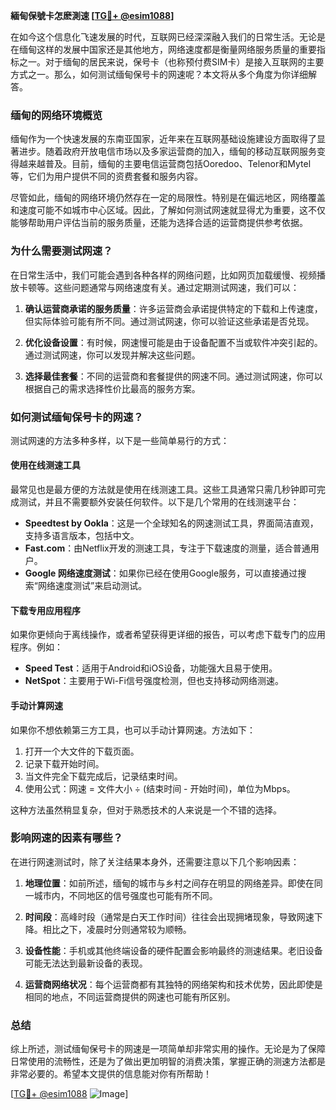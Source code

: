 **緬甸保號卡怎麽測速 [[TG💪+ @esim1088](https://t.me/s/esim1088)]**

在如今这个信息化飞速发展的时代，互联网已经深深融入我们的日常生活。无论是在缅甸这样的发展中国家还是其他地方，网络速度都是衡量网络服务质量的重要指标之一。对于缅甸的居民来说，保号卡（也称预付费SIM卡）是接入互联网的主要方式之一。那么，如何测试缅甸保号卡的网速呢？本文将从多个角度为你详细解答。

### 缅甸的网络环境概览

缅甸作为一个快速发展的东南亚国家，近年来在互联网基础设施建设方面取得了显著进步。随着政府开放电信市场以及多家运营商的加入，缅甸的移动互联网服务变得越来越普及。目前，缅甸的主要电信运营商包括Ooredoo、Telenor和Mytel等，它们为用户提供不同的资费套餐和服务内容。

尽管如此，缅甸的网络环境仍然存在一定的局限性。特别是在偏远地区，网络覆盖和速度可能不如城市中心区域。因此，了解如何测试网速就显得尤为重要，这不仅能够帮助用户评估当前的服务质量，还能为选择合适的运营商提供参考依据。

### 为什么需要测试网速？

在日常生活中，我们可能会遇到各种各样的网络问题，比如网页加载缓慢、视频播放卡顿等。这些问题通常与网络速度有关。通过定期测试网速，我们可以：

1. **确认运营商承诺的服务质量**：许多运营商会承诺提供特定的下载和上传速度，但实际体验可能有所不同。通过测试网速，你可以验证这些承诺是否兑现。
   
2. **优化设备设置**：有时候，网速慢可能是由于设备配置不当或软件冲突引起的。通过测试网速，你可以发现并解决这些问题。
   
3. **选择最佳套餐**：不同的运营商和套餐提供的网速不同。通过测试网速，你可以根据自己的需求选择性价比最高的服务方案。

### 如何测试缅甸保号卡的网速？

测试网速的方法多种多样，以下是一些简单易行的方式：

#### 使用在线测速工具

最常见也是最方便的方法就是使用在线测速工具。这些工具通常只需几秒钟即可完成测试，并且不需要额外安装任何软件。以下是几个常用的在线测速平台：

- **Speedtest by Ookla**：这是一个全球知名的网速测试工具，界面简洁直观，支持多语言版本，包括中文。
- **Fast.com**：由Netflix开发的测速工具，专注于下载速度的测量，适合普通用户。
- **Google 网络速度测试**：如果你已经在使用Google服务，可以直接通过搜索“网络速度测试”来启动测试。

#### 下载专用应用程序

如果你更倾向于离线操作，或者希望获得更详细的报告，可以考虑下载专门的应用程序。例如：

- **Speed Test**：适用于Android和iOS设备，功能强大且易于使用。
- **NetSpot**：主要用于Wi-Fi信号强度检测，但也支持移动网络测速。

#### 手动计算网速

如果你不想依赖第三方工具，也可以手动计算网速。方法如下：
1. 打开一个大文件的下载页面。
2. 记录下载开始时间。
3. 当文件完全下载完成后，记录结束时间。
4. 使用公式：网速 = 文件大小 ÷ (结束时间 - 开始时间)，单位为Mbps。

这种方法虽然稍显复杂，但对于熟悉技术的人来说是一个不错的选择。

### 影响网速的因素有哪些？

在进行网速测试时，除了关注结果本身外，还需要注意以下几个影响因素：

1. **地理位置**：如前所述，缅甸的城市与乡村之间存在明显的网络差异。即使在同一城市内，不同地区的信号强度也可能有所不同。
   
2. **时间段**：高峰时段（通常是白天工作时间）往往会出现拥堵现象，导致网速下降。相比之下，凌晨时分则通常较为顺畅。
   
3. **设备性能**：手机或其他终端设备的硬件配置会影响最终的测速结果。老旧设备可能无法达到最新设备的表现。
   
4. **运营商网络状况**：每个运营商都有其独特的网络架构和技术优势，因此即使是相同的地点，不同运营商提供的网速也可能有所区别。

### 总结

综上所述，测试缅甸保号卡的网速是一项简单却非常实用的操作。无论是为了保障日常使用的流畅性，还是为了做出更加明智的消费决策，掌握正确的测速方法都是非常必要的。希望本文提供的信息能对你有所帮助！

[[TG💪+ @esim1088](https://t.me/s/esim1088) ![Image](https://i.postimg.cc/4NQfJmqS/Snipaste-2025-05-13-00-14-12.png)]